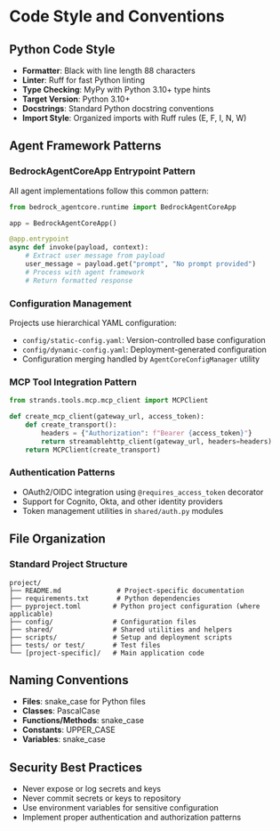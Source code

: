 # Code Style and Conventions

## Python Code Style
- **Formatter**: Black with line length 88 characters
- **Linter**: Ruff for fast Python linting
- **Type Checking**: MyPy with Python 3.10+ type hints
- **Target Version**: Python 3.10+
- **Docstrings**: Standard Python docstring conventions
- **Import Style**: Organized imports with Ruff rules (E, F, I, N, W)

## Agent Framework Patterns

### BedrockAgentCoreApp Entrypoint Pattern
All agent implementations follow this common pattern:
```python
from bedrock_agentcore.runtime import BedrockAgentCoreApp

app = BedrockAgentCoreApp()

@app.entrypoint
async def invoke(payload, context):
    # Extract user message from payload
    user_message = payload.get("prompt", "No prompt provided")
    # Process with agent framework
    # Return formatted response
```

### Configuration Management
Projects use hierarchical YAML configuration:
- `config/static-config.yaml`: Version-controlled base configuration
- `config/dynamic-config.yaml`: Deployment-generated configuration
- Configuration merging handled by `AgentCoreConfigManager` utility

### MCP Tool Integration Pattern
```python
from strands.tools.mcp.mcp_client import MCPClient

def create_mcp_client(gateway_url, access_token):
    def create_transport():
        headers = {"Authorization": f"Bearer {access_token}"}
        return streamablehttp_client(gateway_url, headers=headers)
    return MCPClient(create_transport)
```

### Authentication Patterns
- OAuth2/OIDC integration using `@requires_access_token` decorator
- Support for Cognito, Okta, and other identity providers
- Token management utilities in `shared/auth.py` modules

## File Organization
### Standard Project Structure
```
project/
├── README.md              # Project-specific documentation
├── requirements.txt       # Python dependencies
├── pyproject.toml        # Python project configuration (where applicable)
├── config/               # Configuration files
├── shared/               # Shared utilities and helpers
├── scripts/              # Setup and deployment scripts
├── tests/ or test/       # Test files
└── [project-specific]/   # Main application code
```

## Naming Conventions
- **Files**: snake_case for Python files
- **Classes**: PascalCase
- **Functions/Methods**: snake_case
- **Constants**: UPPER_CASE
- **Variables**: snake_case

## Security Best Practices
- Never expose or log secrets and keys
- Never commit secrets or keys to repository
- Use environment variables for sensitive configuration
- Implement proper authentication and authorization patterns